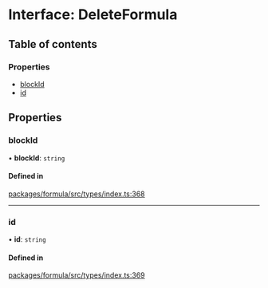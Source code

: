 # Interface: DeleteFormula

## Table of contents

### Properties

- [blockId](DeleteFormula.md#blockid)
- [id](DeleteFormula.md#id)

## Properties

### <a id="blockid" name="blockid"></a> blockId

• **blockId**: `string`

#### Defined in

[packages/formula/src/types/index.ts:368](https://github.com/mashcard/mashcard/blob/main/packages/formula/src/types/index.ts#L368)

___

### <a id="id" name="id"></a> id

• **id**: `string`

#### Defined in

[packages/formula/src/types/index.ts:369](https://github.com/mashcard/mashcard/blob/main/packages/formula/src/types/index.ts#L369)
